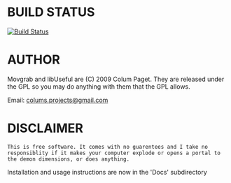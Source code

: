 # BUILD STATUS

[![Build Status](https://travis-ci.com/ColumPaget/Movgrab.svg?branch=master)](https://travis-ci.com/ColumPaget/Movgrab)


# AUTHOR

Movgrab and libUseful are (C) 2009 Colum Paget. They are released under the GPL so you may do anything with them that the GPL allows.

Email: colums.projects@gmail.com


# DISCLAIMER

	This is free software. It comes with no guarentees and I take no responsiblity if it makes your computer explode or opens a portal to the demon dimensions, or does anything.

Installation and usage instructions are now in the 'Docs' subdirectory
